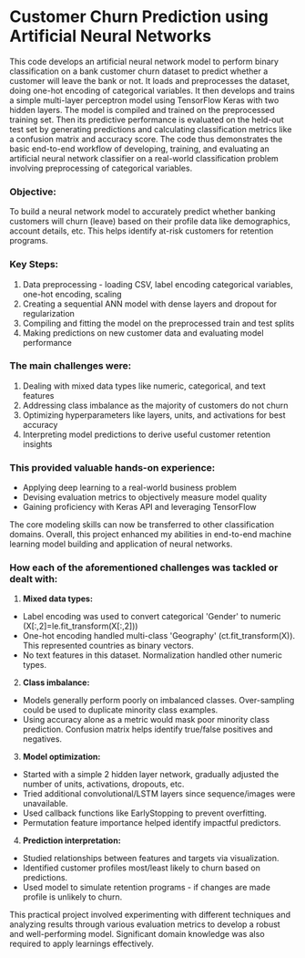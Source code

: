 # Customer Churn Prediction using Artificial Neural Networks 

This code develops an artificial neural network model to perform binary classification on a bank customer churn dataset to predict whether a customer will leave the bank or not. It loads and preprocesses the dataset, doing one-hot encoding of categorical variables. It then develops and trains a simple multi-layer perceptron model using TensorFlow Keras with two hidden layers. The model is compiled and trained on the preprocessed training set. Then its predictive performance is evaluated on the held-out test set by generating predictions and calculating classification metrics like a confusion matrix and accuracy score. The code thus demonstrates the basic end-to-end workflow of developing, training, and evaluating an artificial neural network classifier on a real-world classification problem involving preprocessing of categorical variables.

### Objective:
To build a neural network model to accurately predict whether banking customers will churn (leave) based on their profile data like demographics, account details, etc. This helps identify at-risk customers for retention programs.

### Key Steps:

1. Data preprocessing - loading CSV, label encoding categorical variables, one-hot encoding, scaling  
2. Creating a sequential ANN model with dense layers and dropout for regularization
3. Compiling and fitting the model on the preprocessed train and test splits
4. Making predictions on new customer data and evaluating model performance 

### The main challenges were:

1. Dealing with mixed data types like numeric, categorical, and text features 
2. Addressing class imbalance as the majority of customers do not churn
3. Optimizing hyperparameters like layers, units, and activations for best accuracy
4. Interpreting model predictions to derive useful customer retention insights

### This provided valuable hands-on experience:
- Applying deep learning to a real-world business problem  
- Devising evaluation metrics to objectively measure model quality
- Gaining proficiency with Keras API and leveraging TensorFlow

The core modeling skills can now be transferred to other classification domains. Overall, this project enhanced my abilities in end-to-end machine learning model building and application of neural networks.

### How each of the aforementioned challenges was tackled or dealt with:

1. **Mixed data types:**
- Label encoding was used to convert categorical 'Gender' to numeric (X[:,2]=le.fit_transform(X[:,2]))
- One-hot encoding handled multi-class 'Geography' (ct.fit_transform(X)). This represented countries as binary vectors.
- No text features in this dataset. Normalization handled other numeric types.

2. **Class imbalance:** 
- Models generally perform poorly on imbalanced classes. Over-sampling could be used to duplicate minority class examples.
- Using accuracy alone as a metric would mask poor minority class prediction. Confusion matrix helps identify true/false positives and negatives.

3. **Model optimization:**
- Started with a simple 2 hidden layer network, gradually adjusted the number of units, activations, dropouts, etc.  
- Tried additional convolutional/LSTM layers since sequence/images were unavailable.
- Used callback functions like EarlyStopping to prevent overfitting.
- Permutation feature importance helped identify impactful predictors.

4. **Prediction interpretation:**  
- Studied relationships between features and targets via visualization.  
- Identified customer profiles most/least likely to churn based on predictions.
- Used model to simulate retention programs - if changes are made profile is unlikely to churn.

This practical project involved experimenting with different techniques and analyzing results through various evaluation metrics to develop a robust and well-performing model. Significant domain knowledge was also required to apply learnings effectively.


